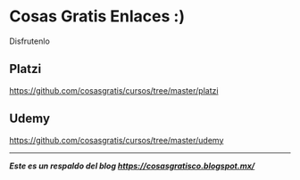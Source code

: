 # Cosas Gratis Enlaces :)

Disfrutenlo

## Platzi
https://github.com/cosasgratis/cursos/tree/master/platzi


## Udemy 
https://github.com/cosasgratis/cursos/tree/master/udemy

---

***Este es un respaldo del blog https://cosasgratisco.blogspot.mx/***

